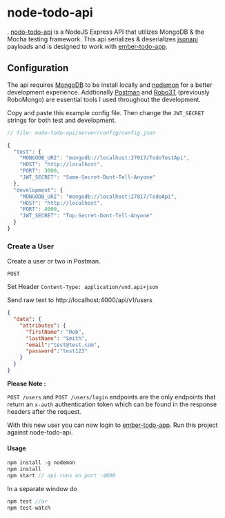 # node-todo-api
.
[nodo-todo-api](https://github.com/ivorscott/node-todo-api) is a NodeJS Express API that utilizes MongoDB & the Mocha testing framework.
This api serializes & deserializes [jsonapi](http://jsonapi.org/) payloads and is designed to work with [ember-todo-app](https://github.com/ivorscott/ember-todo-app).


## Configuration

The api requires [MongoDB](https://www.mongodb.com) to be install locally and [nodemon](https://github.com/remy/nodemon) for a better development experience. Addtionally [Postman](https://www.getpostman.com) and [Robo3T](https://robomongo.org/) (previously RoboMongo) are essential tools I used throughout the development.

Copy and paste this example config file. Then change the `JWT_SECRET` strings for both test and development.

```javascript
// file: nodo-todo-api/server/config/config.json

{
  "test": {
    "MONGODB_URI": "mongodb://localhost:27017/TodoTestApi",
    "HOST": "http://localhost",
    "PORT": 3000,
    "JWT_SECRET": "Some-Secret-Dont-Tell-Anyone"
  },
  "development": {
    "MONGODB_URI": "mongodb://localhost:27017/TodoApi",
    "HOST": "http://localhost",
    "PORT": 4000,
    "JWT_SECRET": "Top-Secret-Dont-Tell-Anyone"
  }
}
```

### Create a User
Create a user or two in Postman.

`POST`

Set Header
  `Content-Type: application/vnd.api+json`

Send raw text to http://localhost:4000/api/v1/users

```json
{
  "data": {
    "attributes": {
      "firstName": "Rob",
      "lastName": "Smith",
      "email":"test@test.com",
      "password":"test123"
    }
  }
}
```

**Please Note :**

 `POST /users` and `POST /users/login` endpoints are the only endpoints that return an `x-auth` authentication token which can be found in the response headers after the request.

 With this new user you can now login to  [ember-todo-app](https://github.com/ivorscott/ember-todo-app). Run this project against node-todo-api.

#### Usage
```javascript
npm install -g nodemon
npm install
npm start // api runs on port :4000
```

In a separate window do

```javascript
npm test //or
npm test-watch
```
